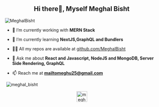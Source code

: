 <h2 align="center">Hi there👋, Myself Meghal Bisht</h2>

<p align="left"> <img src="https://komarev.com/ghpvc/?username=MeghalBisht" alt="MeghalBisht" /> </p>

- 🔭 I’m currently working with **MERN Stack**

- 🌱 I’m currently learning **NextJS,GraphQL and Bundlers**


- 👨‍💻 All my repos are available at [github.com/MeghalBisht](https://github.com/MeghalBisht)

- 💬 Ask me about **React and Javascript, NodeJS and MongoDB, Server Side Rendering, GraphQL**

- 📫 Reach me at **mailtomeghu25@gmail.com**

<p>&nbsp;<img align="center" src="https://github-readme-stats.vercel.app/api?username=MeghalBisht&show_icons=true" alt="meghal_bisht" /></p>

<p align="center">
<a href="https://www.linkedin.com/in/meghal-bisht-777451177/" target="blank"><img align="center" src="https://cdn.jsdelivr.net/npm/simple-icons@3.0.1/icons/linkedin.svg" alt="meghal_bisht" height="35" width="35" /></a>
</p>
